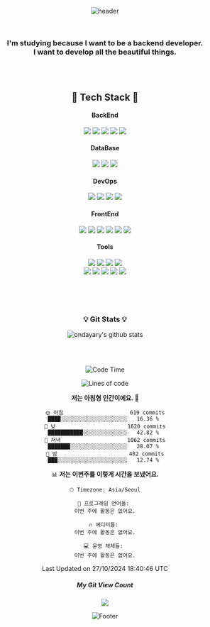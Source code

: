 <div align="center">
  
  ![header](https://capsule-render.vercel.app/api?type=wave&color=gradient&height=280&section=header&text=Hi&nbsp;there,&nbsp;I'm&nbsp;daon!👋&fontSize=50&fontAlignY=40)
  
  <br>
  <h3 align="center">
    I'm studying because I want to be a backend developer.<br>
    I want to develop all the beautiful things.
  </h3>

  <br><br>
  
  <h2 align="center">💽 Tech Stack 💽</h2>

  <h4 align="center">BackEnd</h4>
  <div align="center">
    <img src="https://img.shields.io/badge/Java-007396?style=for-the-badge&logo=Java&logoColor=white">
    <img src="https://img.shields.io/badge/Gradle-02303A?style=for-the-badge&logo=Gradle&logoColor=white">
    <img src="https://img.shields.io/badge/Spring-6DB33F?style=for-the-badge&logo=Spring&logoColor=white">
    <img src="https://img.shields.io/badge/Spring_Boot-F2F4F9?style=for-the-badge&logo=spring-boot">
    <img src="https://img.shields.io/badge/Spring Security-6DB33F?style=for-the-badge&logo=Spring Security&logoColor=white">
  </div>


  <h4 align="center">DataBase</h4>
  <div align="center">
    <img src="https://img.shields.io/badge/MySQL-005C84?style=for-the-badge&logo=mysql&logoColor=white">
    <img src="https://img.shields.io/badge/MariaDB-003545?style=for-the-badge&logo=mariadb&logoColor=white">
    <img src="https://img.shields.io/badge/Oracle-F80000?style=for-the-badge&logo=oracle&logoColor=black">
  </div>

  <h4 align="center">DevOps</h4>
  <div align="center">
    <img src="https://img.shields.io/badge/Docker-DB3552?style=for-the-badge&logo=Docker&logoColor=white">
    <img src="https://img.shields.io/badge/GitLab-FC6D26?style=for-the-badge&logo=GitLab&logoColor=white">
    <img src="https://img.shields.io/badge/aws-333664?style=for-the-badge&logo=amazon-aws&logoColor=white">
    <img src="https://img.shields.io/badge/AWS EC2-232f3e?style=for-the-badge&logo=Amazon AWS&logoColor=white">
    
  </div>

  <h4 align="center">FrontEnd</h4>
  <div align="center">
    <img src="https://img.shields.io/badge/HTML-00599C?style=for-the-badge&logo=html5&logoColor=white">
    <img src="https://img.shields.io/badge/css-1572B6?style=for-the-badge&logo=css3&logoColor=white">
    <img src="https://img.shields.io/badge/JavaScript-323330?style=for-the-badge&logo=javascript&logoColor=F7DF1E">
    <img src="https://img.shields.io/badge/jQuery-0769AD?style=for-the-badge&logo=jQuery&logoColor=white">
    <img src="https://img.shields.io/badge/Bootstrap-563D7C?style=for-the-badge&logo=bootstrap&logoColor=white">
    <img src="https://img.shields.io/badge/Mustache-59666C?style=for-the-badge&logo=Mustache&logoColor=white">    
  </div>
  
  
  <h4 align="center">Tools</h4>
  <div align="center">
    <img src="https://img.shields.io/badge/IntelliJ_IDEA-000000.svg?style=for-the-badge&logo=intellij-idea&logoColor=white">
    <img src="https://img.shields.io/badge/Eclipse-2C2255?style=for-the-badge&logo=eclipse&logoColor=white">
    <img src="https://img.shields.io/badge/VSCode-0078D4?style=for-the-badge&logo=visual%20studio%20code&logoColor=white">
    <img src="https://img.shields.io/badge/GitHub-333664?style=for-the-badge&logo=bootstrap&logoColor=white"><br>
    <img src="https://img.shields.io/badge/Postman-FF6C37?style=for-the-badge&logo=Postman&logoColor=white">
    <img src="https://img.shields.io/badge/Trello-0052CC?style=for-the-badge&logo=trello&logoColor=white">
    <img src="https://img.shields.io/badge/Notion-000000?style=for-the-badge&logo=notion&logoColor=white">
    <img src="https://img.shields.io/badge/Discord-5865F2?style=for-the-badge&logo=discord&logoColor=white">
    <img src="https://img.shields.io/badge/Slack-4A154B?style=for-the-badge&logo=slack&logoColor=white">
  </div>
  
  <br><br><br>
  
  <h3 align="center">💡 Git Stats 💡</h3>
  
  ![ondayary's github stats](https://github-readme-stats.vercel.app/api?username=ondayary&show_icons=true)

  
<br><br>
  
  
<!--START_SECTION:waka-->
![Code Time](http://img.shields.io/badge/Code%20Time-65%20hrs%2016%20mins-blue)

![Lines of code](https://img.shields.io/badge/%EC%A0%80%EB%8A%94%20%EC%97%AC%ED%83%9C%EA%B9%8C%EC%A7%80%20-638.6%20thousand%20%EC%A4%84%EC%9D%98%20%EC%BD%94%EB%93%9C%EB%A5%BC%20%EC%9E%91%EC%84%B1%ED%96%88%EC%96%B4%EC%9A%94.-blue)

**저는 아침형 인간이에요. 🐤** 

```text
🌞 아침                     619 commits         ████░░░░░░░░░░░░░░░░░░░░░   16.36 % 
🌆 낮　                     1620 commits        ███████████░░░░░░░░░░░░░░   42.82 % 
🌃 저녁                     1062 commits        ███████░░░░░░░░░░░░░░░░░░   28.07 % 
🌙 밤　                     482 commits         ███░░░░░░░░░░░░░░░░░░░░░░   12.74 % 
```


📊 **저는 이번주를 이렇게 시간을 보냈어요.** 

```text
🕑︎ Timezone: Asia/Seoul

💬 프로그래밍 언어들: 
이번 주에 활동은 없어요.

🔥 에디터들: 
이번 주에 활동은 없어요.

💻 운영 체제들: 
이번 주에 활동은 없어요.
```


 Last Updated on 27/10/2024 18:40:46 UTC
<!--END_SECTION:waka-->

<h5 align="center">My Git View Count</h5>
<p align="center">
  <a href="https://hits.seeyoufarm.com"><img src="https://hits.seeyoufarm.com/api/count/incr/badge.svg?url=https%3A%2F%2Fgithub.com&count_bg=%2379C83D&title_bg=%23555555&icon=&icon_color=%23E7E7E7&title=hits&edge_flat=false"/></a>
</p>

![Footer](https://capsule-render.vercel.app/api?type=waving&color=auto&height=120&section=footer)

<!--
**ondayary/ondayary** is a ✨ _special_ ✨ repository because its `README.md` (this file) appears on your GitHub profile.

Here are some ideas to get you started:

- 🔭 I’m currently working on ...
- 🌱 I’m currently learning ...
- 👯 I’m looking to collaborate on ...
- 🤔 I’m looking for help with ...
- 💬 Ask me about ...
- 📫 How to reach me: ...
- 😄 Pronouns: ...
- ⚡ Fun fact: ...
-->
